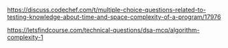 https://discuss.codechef.com/t/multiple-choice-questions-related-to-testing-knowledge-about-time-and-space-complexity-of-a-program/17976

https://letsfindcourse.com/technical-questions/dsa-mcq/algorithm-complexity-1
